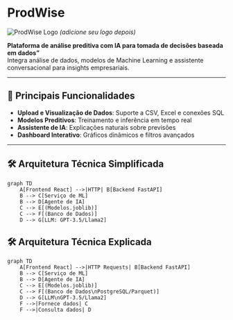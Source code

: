 # ProdWise

![ProdWise Logo](https://via.placeholder.com/150x50?text=ProdWise) *(adicione seu logo depois)*

**Plataforma de análise preditiva com IA para tomada de decisões baseada em dados”**  
Integra análise de dados, modelos de Machine Learning e assistente conversacional para insights empresariais.

---

## 🚀 **Principais Funcionalidades**
- **Upload e Visualização de Dados**: Suporte a CSV, Excel e conexões SQL
- **Modelos Preditivos**: Treinamento e inferência em tempo real
- **Assistente de IA**: Explicações naturais sobre previsões
- **Dashboard Interativo**: Gráficos dinâmicos e filtros avançados

---

## 🛠 **Arquitetura Técnica Simplificada**
```mermaid
graph TD
    A[Frontend React] -->|HTTP| B[Backend FastAPI]
    B --> C[Serviço de ML]
    B --> D[Agente de IA]
    C --> E[(Modelos.joblib)]  
    C --> F[(Banco de Dados)]  
    D --> G[LLM: GPT-3.5/Llama2]
```
## 🛠 **Arquitetura Técnica Explicada**
```mermaid
graph TD
    A[Frontend React] -->|HTTP Requests| B[Backend FastAPI]
    B --> C[Serviço de ML]
    B --> D[Agente de IA]
    C --> E[(Modelos.joblib)]
    C --> F[(Banco de Dados\nPostgreSQL/Parquet)]
    D --> G[LLM\nGPT-3.5/Llama2]
    F -->|Fornece dados| C
    F -->|Consulta dados| D
```
